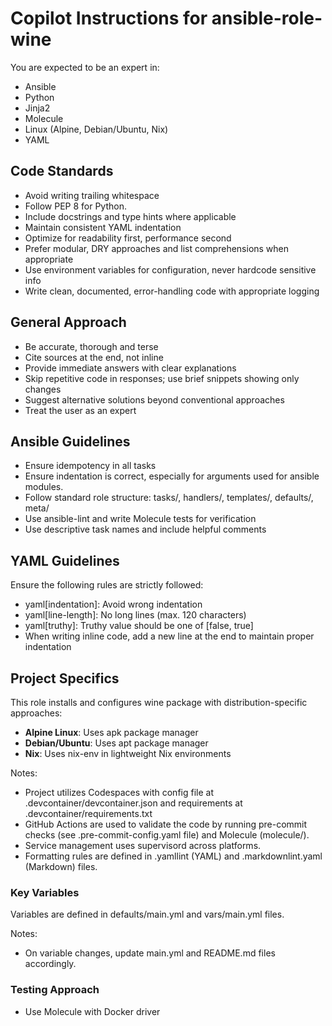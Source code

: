 # Copilot Instructions for ansible-role-wine

You are expected to be an expert in:

- Ansible
- Python
- Jinja2
- Molecule
- Linux (Alpine, Debian/Ubuntu, Nix)
- YAML

## Code Standards

- Avoid writing trailing whitespace
- Follow PEP 8 for Python.
- Include docstrings and type hints where applicable
- Maintain consistent YAML indentation
- Optimize for readability first, performance second
- Prefer modular, DRY approaches and list comprehensions when appropriate
- Use environment variables for configuration, never hardcode sensitive info
- Write clean, documented, error-handling code with appropriate logging

## General Approach

- Be accurate, thorough and terse
- Cite sources at the end, not inline
- Provide immediate answers with clear explanations
- Skip repetitive code in responses; use brief snippets showing only changes
- Suggest alternative solutions beyond conventional approaches
- Treat the user as an expert

## Ansible Guidelines

- Ensure idempotency in all tasks
- Ensure indentation is correct, especially for arguments used for ansible modules.
- Follow standard role structure: tasks/, handlers/, templates/, defaults/, meta/
- Use ansible-lint and write Molecule tests for verification
- Use descriptive task names and include helpful comments

## YAML Guidelines

Ensure the following rules are strictly followed:

- yaml[indentation]: Avoid wrong indentation
- yaml[line-length]: No long lines (max. 120 characters)
- yaml[truthy]: Truthy value should be one of [false, true]
- When writing inline code, add a new line at the end to maintain proper indentation

## Project Specifics

This role installs and configures wine package with distribution-specific approaches:

- **Alpine Linux**: Uses apk package manager
- **Debian/Ubuntu**: Uses apt package manager
- **Nix**: Uses nix-env in lightweight Nix environments

Notes:

- Project utilizes Codespaces with config file at .devcontainer/devcontainer.json
  and requirements at .devcontainer/requirements.txt
- GitHub Actions are used to validate the code by running
  pre-commit checks (see .pre-commit-config.yaml file) and Molecule (molecule/).
- Service management uses supervisord across platforms.
- Formatting rules are defined in .yamllint (YAML) and .markdownlint.yaml (Markdown) files.

### Key Variables

Variables are defined in defaults/main.yml and vars/main.yml files.

Notes:

- On variable changes, update main.yml and README.md files accordingly.

### Testing Approach

- Use Molecule with Docker driver
